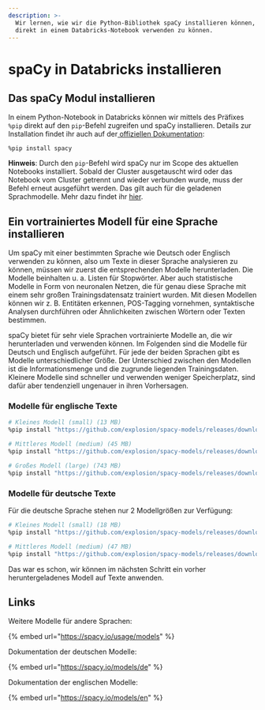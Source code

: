 ```yaml
---
description: >-
  Wir lernen, wie wir die Python-Bibliothek spaCy installieren können, um es
  direkt in einem Databricks-Notebook verwenden zu können.
---
```


# spaCy in Databricks installieren

## Das spaCy Modul installieren

In einem Python-Notebook in Databricks können wir mittels des Präfixes `%pip` direkt auf den `pip`-Befehl zugreifen und spaCy installieren. Details zur Installation findet ihr auch auf der[ offiziellen Dokumentation](https://spacy.io/usage):

```
%pip install spacy
```

**Hinweis**: Durch den `pip`-Befehl wird spaCy nur im Scope des aktuellen Notebooks installiert. Sobald der Cluster ausgetauscht wird oder das Notebook vom Cluster getrennt und wieder verbunden wurde, muss der Befehl erneut ausgeführt werden. Das gilt auch für die geladenen Sprachmodelle. Mehr dazu findet ihr [hier](https://docs.databricks.com/libraries/notebooks-python-libraries.html).

## Ein vortrainiertes Modell für eine Sprache installieren

Um spaCy mit einer bestimmten Sprache wie Deutsch oder Englisch verwenden zu können, also um Texte in dieser Sprache analysieren zu können, müssen wir zuerst die entsprechenden Modelle herunterladen. Die Modelle beinhalten u. a. Listen für Stopwörter. Aber auch statistische Modelle in Form von neuronalen Netzen, die für genau diese Sprache mit einem sehr großen Trainingsdatensatz trainiert wurden. Mit diesen Modellen können wir z. B. Entitäten erkennen, POS-Tagging vornehmen, syntaktische Analysen durchführen oder Ähnlichkeiten zwischen Wörtern oder Texten bestimmen.

spaCy bietet für sehr viele Sprachen vortrainierte Modelle an, die wir herunterladen und verwenden können. Im Folgenden sind die Modelle für Deutsch und Englisch aufgeführt. Für jede der beiden Sprachen gibt es Modelle unterschiedlicher Größe. Der Unterschied zwischen den Modellen ist die Informationsmenge und die zugrunde liegenden Trainingsdaten. Kleinere Modelle sind schneller und verwenden weniger Speicherplatz, sind dafür aber tendenziell ungenauer in ihren Vorhersagen.

### Modelle für englische Texte

```bash
# Kleines Modell (small) (13 MB)
%pip install "https://github.com/explosion/spacy-models/releases/download/en_core_web_sm-3.0.0/en_core_web_sm-3.0.0.tar.gz"

# Mittleres Modell (medium) (45 MB)
%pip install "https://github.com/explosion/spacy-models/releases/download/en_core_web_md-2.2.5/en_core_web_md-2.2.5.tar.gz"

# Großes Modell (large) (743 MB)
%pip install "https://github.com/explosion/spacy-models/releases/download/en_core_web_lg-2.2.5/en_core_web_lg-2.2.5.tar.gz"
```

### Modelle für deutsche Texte

Für die deutsche Sprache stehen nur 2 Modellgrößen zur Verfügung:

```bash
# Kleines Modell (small) (18 MB)
%pip install "https://github.com/explosion/spacy-models/releases/download/de_core_news_sm-2.2.5/de_core_news_sm-2.2.5.tar.gz"

# Mittleres Modell (medium) (47 MB)
%pip install "https://github.com/explosion/spacy-models/releases/download/de_core_news_md-2.2.5/de_core_news_md-2.2.5.tar.gz"
```

Das war es schon, wir können im nächsten Schritt ein vorher heruntergeladenes Modell auf Texte anwenden.

## Links

Weitere Modelle für andere Sprachen:

{% embed url="https://spacy.io/usage/models" %}

Dokumentation der deutschen Modelle:

{% embed url="https://spacy.io/models/de" %}

Dokumentation der englischen Modelle:

{% embed url="https://spacy.io/models/en" %}
